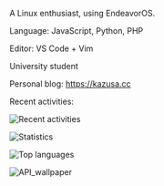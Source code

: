 A Linux enthusiast, using EndeavorOS.

Language: JavaScript, Python, PHP

Editor: VS Code + Vim

University student

Personal blog: https://kazusa.cc

Recent activities:

![Recent activities](https://ghchart.rshah.org/albaz64)

![Statistics](https://github-readme-stats.vercel.app/api?username=albaz64)

![Top languages](https://github-readme-stats.vercel.app/api/top-langs/?username=albaz64)

![API_wallpaper](https://api.kazusa.cc/ygo)

